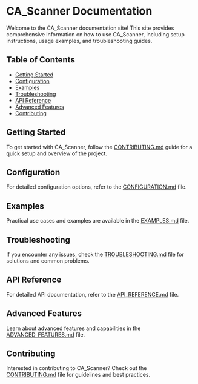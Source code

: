 


# CA_Scanner Documentation

Welcome to the CA_Scanner documentation site! This site provides comprehensive information on how to use CA_Scanner, including setup instructions, usage examples, and troubleshooting guides.

## Table of Contents

- [Getting Started](#getting-started)
- [Configuration](#configuration)
- [Examples](#examples)
- [Troubleshooting](#troubleshooting)
- [API Reference](#api-reference)
- [Advanced Features](#advanced-features)
- [Contributing](#contributing)

## Getting Started

To get started with CA_Scanner, follow the [CONTRIBUTING.md](CONTRIBUTING.md) guide for a quick setup and overview of the project.

## Configuration

For detailed configuration options, refer to the [CONFIGURATION.md](CONFIGURATION.md) file.

## Examples

Practical use cases and examples are available in the [EXAMPLES.md](EXAMPLES.md) file.

## Troubleshooting

If you encounter any issues, check the [TROUBLESHOOTING.md](TROUBLESHOOTING.md) file for solutions and common problems.

## API Reference

For detailed API documentation, refer to the [API_REFERENCE.md](API_REFERENCE.md) file.

## Advanced Features

Learn about advanced features and capabilities in the [ADVANCED_FEATURES.md](ADVANCED_FEATURES.md) file.

## Contributing

Interested in contributing to CA_Scanner? Check out the [CONTRIBUTING.md](CONTRIBUTING.md) file for guidelines and best practices.

